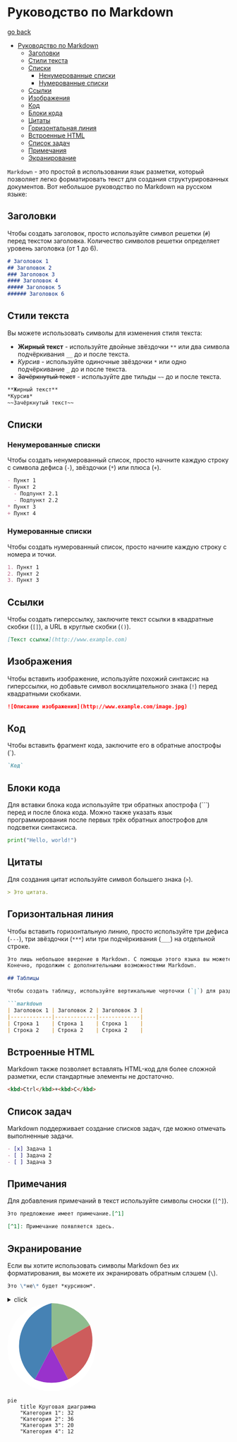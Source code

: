 # Руководство по Markdown

[go back](../README.md#markdown)

- [Руководство по Markdown](#руководство-по-markdown)
  - [Заголовки](#заголовки)
  - [Стили текста](#стили-текста)
  - [Списки](#списки)
    - [Ненумерованные списки](#ненумерованные-списки)
    - [Нумерованные списки](#нумерованные-списки)
  - [Ссылки](#ссылки)
  - [Изображения](#изображения)
  - [Код](#код)
  - [Блоки кода](#блоки-кода)
  - [Цитаты](#цитаты)
  - [Горизонтальная линия](#горизонтальная-линия)
  - [Встроенные HTML](#встроенные-html)
  - [Список задач](#список-задач)
  - [Примечания](#примечания)
  - [Экранирование](#экранирование)
  


`Markdown` - это простой в использовании язык разметки, который позволяет легко форматировать текст для создания структурированных документов. Вот небольшое руководство по Markdown на русском языке:

## Заголовки

Чтобы создать заголовок, просто используйте символ решетки (`#`) перед текстом заголовка. Количество символов решетки определяет уровень заголовка (от 1 до 6).

```markdown
# Заголовок 1
## Заголовок 2
### Заголовок 3
#### Заголовок 4
##### Заголовок 5
###### Заголовок 6
```

## Стили текста

Вы можете использовать символы для изменения стиля текста:

- **Жирный текст** - используйте двойные звёздочки `**` или два символа подчёркивания `__` до и после текста.
- *Курсив* - используйте одиночные звёздочки `*` или одно подчёркивание `_` до и после текста.
- ~~Зачёркнутый текст~~ - используйте две тильды `~~` до и после текста.

```markdown
**Жирный текст**
*Курсив*
~~Зачёркнутый текст~~
```

## Списки

### Ненумерованные списки

Чтобы создать ненумерованный список, просто начните каждую строку с символа дефиса (`-`), звёздочки (`*`) или плюса (`+`).

```markdown
- Пункт 1
- Пункт 2
  - Подпункт 2.1
  - Подпункт 2.2
* Пункт 3
+ Пункт 4
```

### Нумерованные списки

Чтобы создать нумерованный список, просто начните каждую строку с номера и точки.

```markdown
1. Пункт 1
2. Пункт 2
3. Пункт 3
```

## Ссылки

Чтобы создать гиперссылку, заключите текст ссылки в квадратные скобки (`[]`), а URL в круглые скобки (`()`).

```markdown
[Текст ссылки](http://www.example.com)
```

## Изображения

Чтобы вставить изображение, используйте похожий синтаксис на гиперссылки, но добавьте символ восклицательного знака (`!`) перед квадратными скобками.

```markdown
![Описание изображения](http://www.example.com/image.jpg)
```

## Код

Чтобы вставить фрагмент кода, заключите его в обратные апострофы (\`).

```markdown
`Код`
```

## Блоки кода

Для вставки блока кода используйте три обратных апострофа (\`\`\`) перед и после блока кода. Можно также указать язык программирования после первых трёх обратных апострофов для подсветки синтаксиса.

```python
print("Hello, world!")
```

## Цитаты

Для создания цитат используйте символ большего знака (`>`).

```markdown
> Это цитата.
```

## Горизонтальная линия

Чтобы вставить горизонтальную линию, просто используйте три дефиса (`---`), три звёздочки (`***`) или три подчёркивания (`___`) на отдельной строке.

```markdown
Это лишь небольшое введение в Markdown. С помощью этого языка вы можете создавать структурированные документы с минимальными усилиями.
Конечно, продолжим с дополнительными возможностями Markdown.

## Таблицы

Чтобы создать таблицу, используйте вертикальные черточки (`|`) для разделения ячеек и дефисы (`-`) для разделения заголовка от содержимого.

```markdown
| Заголовок 1 | Заголовок 2 | Заголовок 3 |
|-------------|-------------|-------------|
| Строка 1    | Строка 1    | Строка 1    |
| Строка 2    | Строка 2    | Строка 2    |
```

## Встроенные HTML

Markdown также позволяет вставлять HTML-код для более сложной разметки, если стандартные элементы не достаточно.

```markdown
<kbd>Ctrl</kbd>+<kbd>C</kbd>
```

## Список задач

Markdown поддерживает создание списков задач, где можно отмечать выполненные задачи.

```markdown
- [x] Задача 1
- [ ] Задача 2
- [ ] Задача 3
```

## Примечания

Для добавления примечаний в текст используйте символы сноски (`[^]`).

```markdown
Это предложение имеет примечание.[^1]

[^1]: Примечание появляется здесь.
```

## Экранирование

Если вы хотите использовать символы Markdown без их форматирования, вы можете их экранировать обратным слэшем (`\`).

```markdown
Это \*не\* будет *курсивом*.
```
<details>
  <summary>click</summary>

  some info
</details>


    
  <div>
    <svg width="200" height="200" viewBox="0 0 200 200">
        <!-- Background circle -->
        <circle cx="100" cy="100" r="100" fill="#fff"/>
        <!-- Category 2: 36% -->
        <path d="M100,100 L100,0 A100,100 0 0,1 187,50 Z" fill="#8FBC8F"/>
        <!-- Category 1: 20% -->
        <path d="M100,100 L187,50 A100,100 0 0,1 138,173 Z" fill="#CD5C5C"/>
        <!-- Category 3: 32% -->
        <path d="M100,100 L138,173 A100,100 0 0,1 62,173 Z" fill="#9932CC"/>
        <!-- Category 4: 12% -->
        <path d="M100,100 L62,173 A100,100 0 0,1 100,0 Z" fill="#4682B4"/>
    </svg>
</div>

```mermaid
pie
    title Круговая диаграмма
    "Категория 1": 32
    "Категория 2": 36
    "Категория 3": 20
    "Категория 4": 12
```